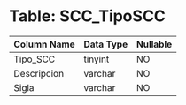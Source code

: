 # Table: SCC_TipoSCC

| Column Name | Data Type | Nullable |
|-------------|-----------|----------|
| Tipo_SCC | tinyint | NO |
| Descripcion | varchar | NO |
| Sigla | varchar | NO |
